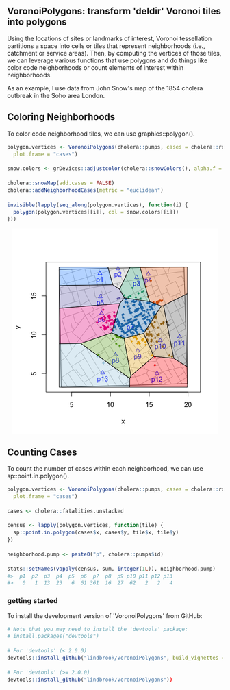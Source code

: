 
<!-- README.md is generated from README.Rmd. Please edit that file -->
VoronoiPolygons: transform 'deldir' Voronoi tiles into polygons
---------------------------------------------------------------

Using the locations of sites or landmarks of interest, Voronoi tessellation partitions a space into cells or tiles that represent neighborhoods (i.e., catchment or service areas). Then, by computing the vertices of those tiles, we can leverage various functions that use polygons and do things like color code neighborhoods or count elements of interest within neighborhoods.

As an example, I use data from John Snow's map of the 1854 cholera outbreak in the Soho area London.

Coloring Neighborhoods
----------------------

To color code neighborhood tiles, we can use graphics::polygon().

``` r
polygon.vertices <- VoronoiPolygons(cholera::pumps, cases = cholera::roads,
  plot.frame = "cases")

snow.colors <- grDevices::adjustcolor(cholera::snowColors(), alpha.f = 1/3)

cholera::snowMap(add.cases = FALSE)
cholera::addNeighborhoodCases(metric = "euclidean")

invisible(lapply(seq_along(polygon.vertices), function(i) {
  polygon(polygon.vertices[[i]], col = snow.colors[[i]])
}))
```

<img src="README_files/figure-markdown_github/coloring-1.png" style="display: block; margin: auto;" />

Counting Cases
--------------

To count the number of cases within each neighborhood, we can use sp::point.in.polygon().

``` r
polygon.vertices <- VoronoiPolygons(cholera::pumps, cases = cholera::roads,
  plot.frame = "cases")

cases <- cholera::fatalities.unstacked

census <- lapply(polygon.vertices, function(tile) {
  sp::point.in.polygon(cases$x, cases$y, tile$x, tile$y)
})

neighborhood.pump <- paste0("p", cholera::pumps$id)

stats::setNames(vapply(census, sum, integer(1L)), neighborhood.pump)
#>  p1  p2  p3  p4  p5  p6  p7  p8  p9 p10 p11 p12 p13 
#>   0   1  13  23   6  61 361  16  27  62   2   2   4
```

### getting started

To install the development version of 'VoronoiPolygons' from GitHub:

``` r
# Note that you may need to install the 'devtools' package:
# install.packages("devtools")

# For 'devtools' (< 2.0.0)
devtools::install_github("lindbrook/VoronoiPolygons", build_vignettes = TRUE)

# For 'devtools' (>= 2.0.0)
devtools::install_github("lindbrook/VoronoiPolygons"))
```
